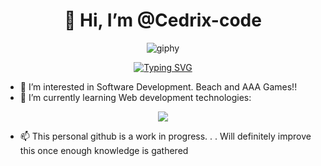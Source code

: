 <h1 align="center"> 👋 Hi, I’m @Cedrix-code </h1>

<section align="center">

![giphy](https://user-images.githubusercontent.com/128242507/234369441-92c732b0-d282-4bc5-b3f0-89bffcd34932.gif)

[![Typing SVG](https://readme-typing-svg.demolab.com?font=Manjari&pause=500&color=ECC30B&vCenter=true&width=435&lines=I+am+Lance+Cedric%2C+your+frontend+friend!;Cracking+my+head+every+now+and+then;+to+make+it+in+Tech+Industry😁)](https://git.io/typing-svg)
</section>

- 👀 I’m interested in Software Development. Beach and AAA Games!!
- 🌱 I’m currently learning Web development technologies:
<p align="center">
  <a href="https://skillicons.dev">
    <img src="https://skillicons.dev/icons?i=html,css,javascript,typescript, react, next" />
  </a>
</p>

- 📫 This personal github is a work in progress. . . Will definitely improve this once enough knowledge is gathered


<!---
Cedrix-code/Cedrix-code is a ✨ special ✨ repository because its `README.md` (this file) appears on your GitHub profile.
You can click the Preview link to take a look at your changes.
--->
